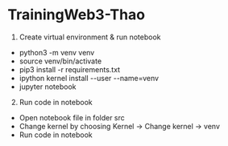 # TrainingWeb3-Thao
1. Create virtual environment & run notebook
- python3 -m venv venv
- source venv/bin/activate
- pip3 install -r requirements.txt
- ipython kernel install --user --name=venv
- jupyter notebook 

2. Run code in notebook
- Open notebook file in folder src
- Change kernel by choosing Kernel -> Change kernel -> venv
- Run code in notebook
